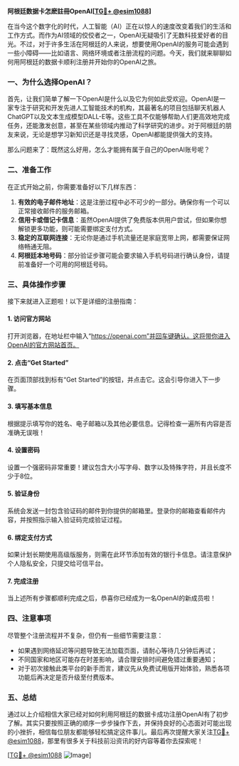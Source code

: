 **阿根廷数据卡怎麽註冊OpenAI[[TG💪+ @esim1088](https://t.me/s/esim1088)]**

在当今这个数字化的时代，人工智能（AI）正在以惊人的速度改变着我们的生活和工作方式。而作为AI领域的佼佼者之一，OpenAI无疑吸引了无数科技爱好者的目光。不过，对于许多生活在阿根廷的人来说，想要使用OpenAI的服务可能会遇到一些小障碍——比如语言、网络环境或者注册流程的问题。今天，我们就来聊聊如何用阿根廷的数据卡顺利注册并开始你的OpenAI之旅。

### 一、为什么选择OpenAI？

首先，让我们简单了解一下OpenAI是什么以及它为何如此受欢迎。OpenAI是一家专注于研究和开发先进人工智能技术的机构，其最著名的项目包括聊天机器人ChatGPT以及文本生成模型DALL-E等。这些工具不仅能够帮助人们更高效地完成任务，还能激发创意，甚至在某些领域内推动了科学研究的进步。对于阿根廷的朋友来说，无论是想学习新知识还是寻找灵感，OpenAI都能提供强大的支持。

那么问题来了：既然这么好用，怎么才能拥有属于自己的OpenAI账号呢？

### 二、准备工作

在正式开始之前，你需要准备好以下几样东西：

1. **有效的电子邮件地址**：这是注册过程中必不可少的一部分。确保你有一个可以正常接收邮件的服务邮箱。
2. **信用卡或借记卡信息**：虽然OpenAI提供了免费版本供用户尝试，但如果你想解锁更多功能，则可能需要绑定支付方式。
3. **稳定的互联网连接**：无论你是通过手机流量还是家庭宽带上网，都需要保证网络畅通无阻。
4. **阿根廷本地号码**：部分验证步骤可能会要求输入手机号码进行确认身份，请提前准备好一个可用的阿根廷号码。

### 三、具体操作步骤

接下来就进入正题啦！以下是详细的注册指南：

#### 1. 访问官方网站
打开浏览器，在地址栏中输入“https://openai.com”并回车键确认。这将带你进入OpenAI的官方网站首页。

#### 2. 点击“Get Started”
在页面顶部找到标有“Get Started”的按钮，并点击它。这会引导你进入下一步骤。

#### 3. 填写基本信息
根据提示填写你的姓名、电子邮箱以及其他必要信息。记得检查一遍所有内容是否准确无误哦！

#### 4. 设置密码
设置一个强密码非常重要！建议包含大小写字母、数字以及特殊字符，并且长度不少于8位。

#### 5. 验证身份
系统会发送一封包含验证码的邮件到你提供的邮箱里。登录你的邮箱查看邮件内容，并按照指示输入验证码完成验证过程。

#### 6. 绑定支付方式
如果计划长期使用高级版服务，则需在此环节添加有效的银行卡信息。请注意保护个人隐私安全，只提交给可信平台。

#### 7. 完成注册
当上述所有步骤都顺利完成之后，恭喜你已经成为一名OpenAI的新成员啦！

### 四、注意事项

尽管整个注册流程并不复杂，但仍有一些细节需要注意：

- 如果遇到网络延迟等问题导致无法加载页面，请耐心等待几分钟后再试；
- 不同国家和地区可能存在时差影响，请合理安排时间避免错过重要通知；
- 对于初次接触此类平台的新手而言，建议先从免费试用版开始体验，熟悉各项功能后再决定是否升级至付费版本。

### 五、总结

通过以上介绍相信大家已经对如何利用阿根廷的数据卡成功注册OpenAI有了初步了解。其实只要按照正确的顺序一步步操作下去，并保持良好的心态面对可能出现的小挫折，相信每位朋友都能够轻松搞定这件事儿。最后再次提醒大家关注[TG💪+ @esim1088](https://t.me/s/esim1088)，那里有很多关于科技前沿资讯的好内容等着你去探索呢！

[[TG💪+ @esim1088](https://t.me/s/esim1088) ![Image](https://i.postimg.cc/4NQfJmqS/Snipaste-2025-05-13-00-14-12.png)]